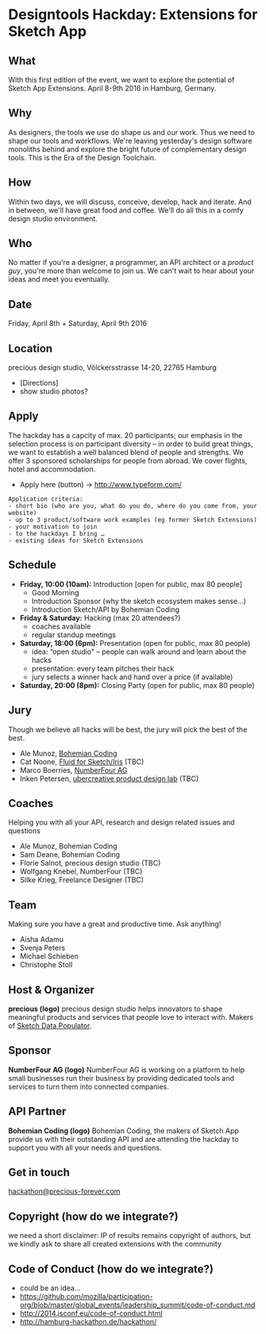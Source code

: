 # Designtools Hackday: Extensions for Sketch App

## What
With this first edition of the event, we want to explore the potential of Sketch App Extensions. April 8-9th 2016 in Hamburg, Germany.

## Why
As designers, the tools we use do shape us and our work. Thus we need to shape our tools and workflows. We're leaving yesterday's design software monoliths behind and explore the bright future of complementary design tools. This is the Era of the Design Toolchain.

## How
Within two days, we will discuss, conceive, develop, hack and iterate. And in between, we'll have great food and coffee. We'll do all this in a comfy design studio environment.

## Who
No matter if you're a designer, a programmer, an API architect or a _product guy_, you're more than welcome to join us. We can't wait to hear about your ideas and meet you eventually.

## Date
Friday, April 8th + Saturday, April 9th 2016

## Location
precious design studio, Völckersstrasse 14-20, 22765 Hamburg
- [Directions]
- show studio photos?

## Apply
The hackday has a capcity of max. 20 participants; our emphasis in the selection process is on participant diversity – in order to build great things, we want to establish a well balanced blend of people and strengths. We offer 3 sponsored scholarships for people from abroad. We cover flights, hotel and accommodation.
- Apply here (button) -> http://www.typeform.com/

```
Application criteria:
- short bio (who are you, what do you do, where do you come from, your website)
- up to 3 product/software work examples (eg former Sketch Extensions)
- your motivation to join
- to the hackdays I bring …
- existing ideas for Sketch Extensions
```

## Schedule
- **Friday, 10:00 (10am):** Introduction [open for public, max 80 people]
  - Good Morning
  - Introduction Sponsor (why the sketch ecosystem makes sense…)
  - Introduction Sketch/API by Bohemian Coding
- **Friday & Saturday:** Hacking (max 20 attendees?)
  - coaches available
  - regular standup meetings
- **Saturday, 18:00 (6pm):** Presentation (open for public, max 80 people)
  - idea: “open studio" – people can walk around and learn about the hacks
  - presentation: every team pitches their hack
  - jury selects a winner hack and hand over a price (if available)
- **Saturday, 20:00 (8pm):** Closing Party (open for public, max 80 people)

## Jury
Though we believe all hacks will be best, the jury will pick the best of the best.
- Ale Munoz, [Bohemian Coding](http://www.sketchapp.com/)
- Cat Noone, [Fluid for Sketch/Iris](http://heyimcat.com/) (TBC)
- Marco Boerries, [NumberFour AG](http://www.numberfour.eu/)
- Inken Petersen, [ubercreative product design lab](http://ubercreative.me/) (TBC)

## Coaches
Helping you with all your API, research and design related issues and questions
- Ale Munoz, Bohemian Coding
- Sam Deane, Bohemian Coding
- Florie Salnot, precious design studio (TBC)
- Wolfgang Knebel, NumberFour (TBC)
- Silke Krieg, Freelance Designer (TBC)

## Team
Making sure you have a great and productive time. Ask anything!
- Aisha Adamu
- Svenja Peters
- Michael Schieben
- Christophe Stoll

## Host & Organizer
**precious (logo)**
precious design studio helps innovators to shape meaningful products and services that people love to interact with. Makers of [Sketch Data Populator](https://github.com/preciousforever/sketch-data-populator).

## Sponsor
**NumberFour AG (logo)**
NumberFour AG is working on a platform to help small businesses run their business by providing dedicated tools and services to turn them into connected companies.

## API Partner
**Bohemian Coding (logo)**
Bohemian Coding, the makers of Sketch App provide us with their outstanding API and are attending the hackday to support you with all your needs and questions.

## Get in touch
hackathon@precious-forever.com

## Copyright (how do we integrate?)
we need a short disclaimer: IP of results remains copyright of authors, but we kindly ask to share all created extensions with the community

## Code of Conduct (how do we integrate?)
- could be an idea…
- https://github.com/mozilla/participation-org/blob/master/global_events/leadership_summit/code-of-conduct.md
- http://2014.jsconf.eu/code-of-conduct.html
- http://hamburg-hackathon.de/hackathon/
